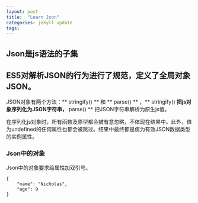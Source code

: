 ```yaml
---
layout: post
title:  "Learn Json"
categories: jekyll update
tags:
---
```

## Json是js语法的子集

## ES5对解析JSON的行为进行了规范，定义了全局对象JSON。
   JSON对象有两个方法：** stringify() ** 和 ** parse() ** ，** stringify() **把js对象序列化为JSON字符串，** parse() ** 把JSON字符串解析为原生js值。

   在序列化js对象时，所有函数及原型都会被有意忽略，不体现在结果中。此外，值为undefined的任何属性也都会被跳过。结果中最终都是值为有效JSON数据类型的实例属性。

### Json中的对象
   Json中的对象要求给属性加双引号。

    {
        "name": "Nicholas",
        "age": 9
    }

###